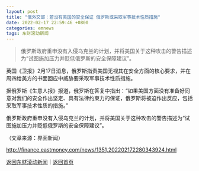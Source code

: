 ```yaml
---
layout: post
title: "俄外交部：若没有美国的安全保证 俄罗斯或采取军事技术性质措施"
date: 2022-02-17 22:59:46 +0800
categories: emnews
tags: 东财滚动新闻
---
```

> 俄罗斯政府重申没有入侵乌克兰的计划，并将美国关于这种攻击的警告描述为“试图施加压力并贬低俄罗斯的安全保障建议”。

<p>英国《卫报》2月17日消息，俄罗斯指责美国无视其在安全方面的核心要求，并在周四给美方的书面回应中威胁要采取军事技术性质措施。</p>
 <p>据俄罗斯《生意人报》报道，俄罗斯在答复中指出：“如果美国方面没有准备好同意对我们的安全作出坚定、具有法律约束力的保证，俄罗斯将被迫作出反应，包括采取军事技术性质的措施。”</p>
 <p>俄罗斯政府重申没有入侵乌克兰的计划，并将美国关于这种攻击的警告描述为“试图施加压力并贬低俄罗斯的安全保障建议”。</p><p class="em_media">（文章来源：界面新闻）</p>

<http://finance.eastmoney.com/news/1351,202202172280343924.html>

[返回东财滚动新闻](//finews.withounder.com/emnews/)｜[返回首页](//finews.withounder.com/)